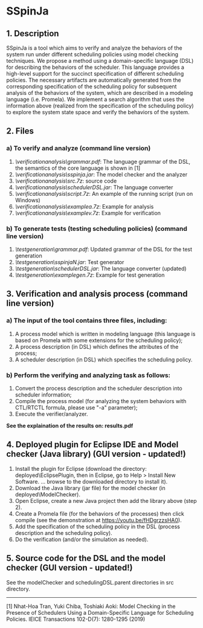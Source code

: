 # **SSpinJa**
## 1. Description
SSpinJa is a tool which aims to verify and analyze the behaviors of the system run under different scheduling policies using model checking techniques. We propose a method using a domain-specific language (DSL) for describing the behaviors of the scheduler. This language provides a high-level support for the succinct specification of different scheduling policies. The necessary artifacts are automatically generated from the corresponding specification of the scheduling policy for subsequent analysis of the behaviors of the system, which are described in a modeling language (i.e. Promela). We implement a search algorithm that uses the information above (realized from the specification of the scheduling policy) to explore the system state space and verify the behaviors of the system.

## 2. Files
### a) To verify and analyze (command line version)
1. _\verificationanalysis\grammar.pdf_: The language grammar of the DSL, the semantics of the core language is shown in [1]
1. _\verificationanalysis\sspinja.jar_: The model checker and the analyzer
1. _\verificationanalysis\src.7z_: source code
1. _\verificationanalysis\schedulerDSL.jar_: The language converter
1. _\verificationanalysis\script.7z_: An example of the running script (run on Windows)
1. _\verificationanalysis\examplea.7z_: Example for analysis
1. _\verificationanalysis\examplev.7z_: Example for verification



### b) To generate tests (testing scheduling policies) (command line version)
1. _\testgeneration\grammar.pdf_: Updated grammar of the DSL for the test generation
1. _\testgeneration\sspinjaN.jar_: Test generator
1. _\testgeneration\schedulerDSL.jar_: The language converter (updated)
1. _\testgeneration\examplegen.7z_: Example for test generation



## 3. Verification and analysis process (command line version)
### a) The input of the tool contains three files, including:
1. A process model which is written in modeling language (this language is based on Promela with some extensions for the scheduling policy);
1. A process description (in DSL) which defines the attributes of the process;
1. A scheduler description (in DSL) which specifies the scheduling policy.


### b) Perform the verifying and analyzing task as follows:
1. Convert the process description and the scheduler description into scheduler information;
1. Compile the process model (for analyzing the system behaviors with CTL/RTCTL formula, please use "-a" parameter);
1. Execute the verifier/analyzer.

**See the explaination of the results on: results.pdf**

## 4. Deployed plugin for Eclipse IDE and Model checker (Java library) (GUI version - updated!)
1. Install the plugin for Eclipse (download the directory: deployed\EclipsePlugin, then in Eclipse, go to Help > Install New Software. ... browse to the downloaded directory to install it).
1. Download the Java library (jar file) for the model checker (in deployed\ModelChecker).
1. Open Eclipse, create a new Java project then add the library above (step 2).
1. Create a Promela file (for the behaviors of the processes) then click compile (see the demonstration at https://youtu.be/fHDgrzzsHA0).
1. Add the specification of the scheduling policy in the DSL (process description and the scheduling policy).
1. Do the verification (and/or the simulation as needed).

## 5. Source code for the DSL and the model checker (GUI version - updated!)
See the modelChecker and schedulingDSL.parent directories in src directory.

----------------------------------------
[1] Nhat-Hoa Tran, Yuki Chiba, Toshiaki Aoki:
Model Checking in the Presence of Schedulers Using a Domain-Specific Language for Scheduling Policies. IEICE Transactions 102-D(7): 1280-1295 (2019)
